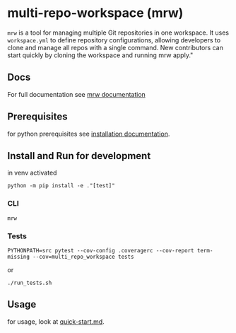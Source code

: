 # multi-repo-workspace (mrw)
`mrw` is a tool for managing multiple Git repositories in one workspace. It uses `workspace.yml` to define repository configurations, allowing developers to clone and manage all repos with a single command. New contributors can start quickly by cloning the workspace and running mrw apply."

## Docs
For full documentation see [mrw documentation](https://github.com/maximeduf/multi-repo-workspace/blob/master/docs/README.md)

## Prerequisites
for python prerequisites see [installation documentation](https://github.com/maximeduf/multi-repo-workspace/blob/master/docs/development/installation.md).

## Install and Run for development
in venv activated
```
python -m pip install -e ."[test]"
```
### CLI
```
mrw
```
### Tests
```
PYTHONPATH=src pytest --cov-config .coveragerc --cov-report term-missing --cov=multi_repo_workspace tests
```
or
```
./run_tests.sh
```

## Usage
for usage, look at [quick-start.md](https://github.com/maximeduf/multi-repo-workspace/blob/master/docs/getting-started/quick-start.md).

